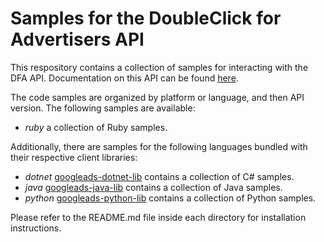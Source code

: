 Samples for the DoubleClick for Advertisers API
=========================================================
This respository contains a collection of samples for interacting with the DFA API. Documentation on this API can be found [here](https://developers.google.com/doubleclick-advertisers/docs/getting_started).

The code samples are organized by platform or language, and then API version. The following samples are available:

* *ruby* a collection of Ruby samples.

Additionally, there are samples for the following languages bundled with their respective client libraries:

* *dotnet* [googleads-dotnet-lib](https://github.com/googleads/googleads-dotnet-lib/tree/master/examples/Dfa) contains a collection of C# samples.
* *java* [googleads-java-lib](https://github.com/googleads/googleads-java-lib/tree/master/examples/dfa_axis) contains a collection of Java samples.
* *python* [googleads-python-lib](https://github.com/googleads/googleads-python-lib/tree/master/examples/dfa) contains a collection of Python samples.

Please refer to the README.md file inside each directory for installation instructions.
